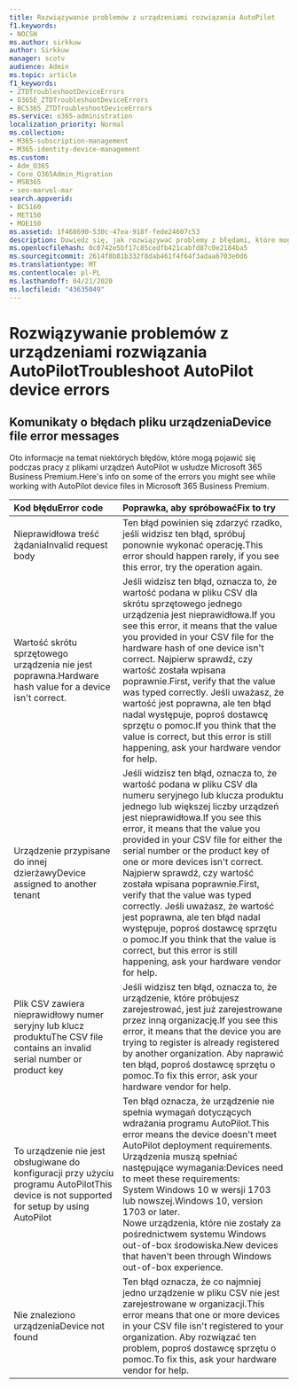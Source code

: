 ```yaml
---
title: Rozwiązywanie problemów z urządzeniami rozwiązania AutoPilot
f1.keywords:
- NOCSH
ms.author: sirkkuw
author: Sirkkuw
manager: scotv
audience: Admin
ms.topic: article
f1_keywords:
- ZTDTroubleshootDeviceErrors
- O365E_ZTDTroubleshootDeviceErrors
- BCS365_ZTDTroubleshootDeviceErrors
ms.service: o365-administration
localization_priority: Normal
ms.collection:
- M365-subscription-management
- M365-identity-device-management
ms.custom:
- Adm_O365
- Core_O365Admin_Migration
- MSB365
- seo-marvel-mar
search.appverid:
- BCS160
- MET150
- MOE150
ms.assetid: 1f468690-530c-47ea-918f-fede24607c53
description: Dowiedz się, jak rozwiązywać problemy z błędami, które mogą być widoczne podczas pracy z plikami urządzeń AutoPilot w usłudze Microsoft 365 Business Premium.
ms.openlocfilehash: 0c0742e5bf17c85cedfb421cabfd87c0e2184ba5
ms.sourcegitcommit: 2614f8b81b332f8dab461f4f64f3adaa6703e0d6
ms.translationtype: MT
ms.contentlocale: pl-PL
ms.lasthandoff: 04/21/2020
ms.locfileid: "43635049"
---
```

# <a name="troubleshoot-autopilot-device-errors"></a><span data-ttu-id="871ad-103">Rozwiązywanie problemów z urządzeniami rozwiązania AutoPilot</span><span class="sxs-lookup"><span data-stu-id="871ad-103">Troubleshoot AutoPilot device errors</span></span>

## <a name="device-file-error-messages"></a><span data-ttu-id="871ad-104">Komunikaty o błędach pliku urządzenia</span><span class="sxs-lookup"><span data-stu-id="871ad-104">Device file error messages</span></span>

<span data-ttu-id="871ad-105">Oto informacje na temat niektórych błędów, które mogą pojawić się podczas pracy z plikami urządzeń AutoPilot w usłudze Microsoft 365 Business Premium.</span><span class="sxs-lookup"><span data-stu-id="871ad-105">Here's info on some of the errors you might see while working with AutoPilot device files in Microsoft 365 Business Premium.</span></span> 
  
|<span data-ttu-id="871ad-106">**Kod błędu**</span><span class="sxs-lookup"><span data-stu-id="871ad-106">**Error code**</span></span>|<span data-ttu-id="871ad-107">**Poprawka, aby spróbować**</span><span class="sxs-lookup"><span data-stu-id="871ad-107">**Fix to try**</span></span>|
|:-----|:-----|
|<span data-ttu-id="871ad-108">Nieprawidłowa treść żądania</span><span class="sxs-lookup"><span data-stu-id="871ad-108">Invalid request body</span></span>  <br/> |<span data-ttu-id="871ad-109">Ten błąd powinien się zdarzyć rzadko, jeśli widzisz ten błąd, spróbuj ponownie wykonać operację.</span><span class="sxs-lookup"><span data-stu-id="871ad-109">This error should happen rarely, if you see this error, try the operation again.</span></span>  <br/> |
|<span data-ttu-id="871ad-110">Wartość skrótu sprzętowego urządzenia nie jest poprawna.</span><span class="sxs-lookup"><span data-stu-id="871ad-110">Hardware hash value for a device isn't correct.</span></span>  <br/> |<span data-ttu-id="871ad-111">Jeśli widzisz ten błąd, oznacza to, że wartość podana w pliku CSV dla skrótu sprzętowego jednego urządzenia jest nieprawidłowa.</span><span class="sxs-lookup"><span data-stu-id="871ad-111">If you see this error, it means that the value you provided in your CSV file for the hardware hash of one device isn't correct.</span></span> <span data-ttu-id="871ad-112">Najpierw sprawdź, czy wartość została wpisana poprawnie.</span><span class="sxs-lookup"><span data-stu-id="871ad-112">First, verify that the value was typed correctly.</span></span> <span data-ttu-id="871ad-113">Jeśli uważasz, że wartość jest poprawna, ale ten błąd nadal występuje, poproś dostawcę sprzętu o pomoc.</span><span class="sxs-lookup"><span data-stu-id="871ad-113">If you think that the value is correct, but this error is still happening, ask your hardware vendor for help.</span></span>  <br/> |
|<span data-ttu-id="871ad-114">Urządzenie przypisane do innej dzierżawy</span><span class="sxs-lookup"><span data-stu-id="871ad-114">Device assigned to another tenant</span></span>  <br/> |<span data-ttu-id="871ad-115">Jeśli widzisz ten błąd, oznacza to, że wartość podana w pliku CSV dla numeru seryjnego lub klucza produktu jednego lub większej liczby urządzeń jest nieprawidłowa.</span><span class="sxs-lookup"><span data-stu-id="871ad-115">If you see this error, it means that the value you provided in your CSV file for either the serial number or the product key of one or more devices isn't correct.</span></span> <span data-ttu-id="871ad-116">Najpierw sprawdź, czy wartość została wpisana poprawnie.</span><span class="sxs-lookup"><span data-stu-id="871ad-116">First, verify that the value was typed correctly.</span></span> <span data-ttu-id="871ad-117">Jeśli uważasz, że wartość jest poprawna, ale ten błąd nadal występuje, poproś dostawcę sprzętu o pomoc.</span><span class="sxs-lookup"><span data-stu-id="871ad-117">If you think that the value is correct, but this error is still happening, ask your hardware vendor for help.</span></span>  <br/> |
|<span data-ttu-id="871ad-118">Plik CSV zawiera nieprawidłowy numer seryjny lub klucz produktu</span><span class="sxs-lookup"><span data-stu-id="871ad-118">The CSV file contains an invalid serial number or product key</span></span>  <br/> |<span data-ttu-id="871ad-119">Jeśli widzisz ten błąd, oznacza to, że urządzenie, które próbujesz zarejestrować, jest już zarejestrowane przez inną organizację.</span><span class="sxs-lookup"><span data-stu-id="871ad-119">If you see this error, it means that the device you are trying to register is already registered by another organization.</span></span> <span data-ttu-id="871ad-120">Aby naprawić ten błąd, poproś dostawcę sprzętu o pomoc.</span><span class="sxs-lookup"><span data-stu-id="871ad-120">To fix this error, ask your hardware vendor for help.</span></span>  <br/> |
|<span data-ttu-id="871ad-121">To urządzenie nie jest obsługiwane do konfiguracji przy użyciu programu AutoPilot</span><span class="sxs-lookup"><span data-stu-id="871ad-121">This device is not supported for setup by using AutoPilot</span></span>  <br/> | <span data-ttu-id="871ad-122">Ten błąd oznacza, że urządzenie nie spełnia wymagań dotyczących wdrażania programu AutoPilot.</span><span class="sxs-lookup"><span data-stu-id="871ad-122">This error means the device doesn't meet AutoPilot deployment requirements.</span></span> <span data-ttu-id="871ad-123">Urządzenia muszą spełniać następujące wymagania:</span><span class="sxs-lookup"><span data-stu-id="871ad-123">Devices need to meet these requirements:</span></span>  <br/>  <span data-ttu-id="871ad-124">System Windows 10 w wersji 1703 lub nowszej.</span><span class="sxs-lookup"><span data-stu-id="871ad-124">Windows 10, version 1703 or later.</span></span>  <br/>  <span data-ttu-id="871ad-125">Nowe urządzenia, które nie zostały za pośrednictwem systemu Windows out-of-box środowiska.</span><span class="sxs-lookup"><span data-stu-id="871ad-125">New devices that haven't been through Windows out-of-box experience.</span></span>  <br/> |
|<span data-ttu-id="871ad-126">Nie znaleziono urządzenia</span><span class="sxs-lookup"><span data-stu-id="871ad-126">Device not found</span></span>  <br/> |<span data-ttu-id="871ad-127">Ten błąd oznacza, że co najmniej jedno urządzenie w pliku CSV nie jest zarejestrowane w organizacji.</span><span class="sxs-lookup"><span data-stu-id="871ad-127">This error means that one or more devices in your CSV file isn't registered to your organization.</span></span> <span data-ttu-id="871ad-128">Aby rozwiązać ten problem, poproś dostawcę sprzętu o pomoc.</span><span class="sxs-lookup"><span data-stu-id="871ad-128">To fix this, ask your hardware vendor for help.</span></span>  <br/> |
